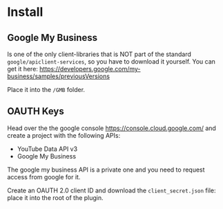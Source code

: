 # Install

## Google My Business

Is one of the only client-libraries that is NOT part of the standard `google/apiclient-services`, so you have to download it yourself.
You can get it here: https://developers.google.com/my-business/samples/previousVersions

Place it into the `/GMB` folder.

## OAUTH Keys

Head over the the google console https://console.cloud.google.com/ and create a project with the following APIs:

- YouTube Data API v3
- Google My Business

The google my business API is a private one and you need to request access from google for it.

Create an OAUTH 2.0 client ID and download the `client_secret.json` file: place it into the root of the plugin.